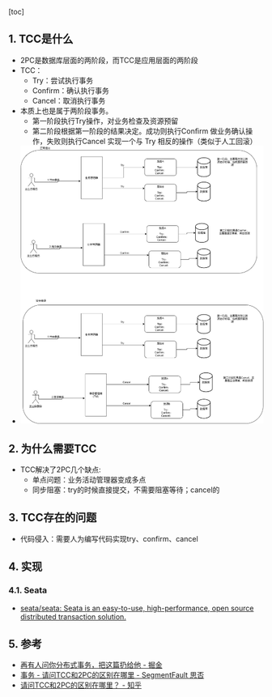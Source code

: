 [toc]
 


## 1. TCC是什么
- 2PC是数据库层面的两阶段，而TCC是应用层面的两阶段
- TCC：
    - Try：尝试执行事务
    - Confirm：确认执行事务
    - Cancel：取消执行事务
- 本质上也是属于两阶段事务。
    - 第一阶段执行Try操作，对业务检查及资源预留
    - 第二阶段根据第一阶段的结果决定。成功则执行Conﬁrm 做业务确认操作，失败则执行Cancel 实现一个与 Try 相反的操作（类似于人工回滚）
- ![](https://raw.githubusercontent.com/TDoct/images/master/img/20200224125112.png)






## 2. 为什么需要TCC

- TCC解决了2PC几个缺点:
    - 单点问题：业务活动管理器变成多点
    - 同步阻塞：try的时候直接提交，不需要阻塞等待；cancel的

## 3. TCC存在的问题
- 代码侵入：需要人为编写代码实现try、confirm、cancel
## 4. 实现
### 4.1. Seata
- [seata/seata: Seata is an easy-to-use, high-performance, open source distributed transaction solution.](https://github.com/seata/seata)




## 5. 参考
- [再有人问你分布式事务，把这篇扔给他 \- 掘金](https://juejin.im/post/5b5a0bf9f265da0f6523913b#heading-15)
- [事务 \- 请问TCC和2PC的区别在哪里 \- SegmentFault 思否](https://segmentfault.com/q/1010000015277647)
- [请问TCC和2PC的区别在哪里？ \- 知乎](https://www.zhihu.com/question/280888550)